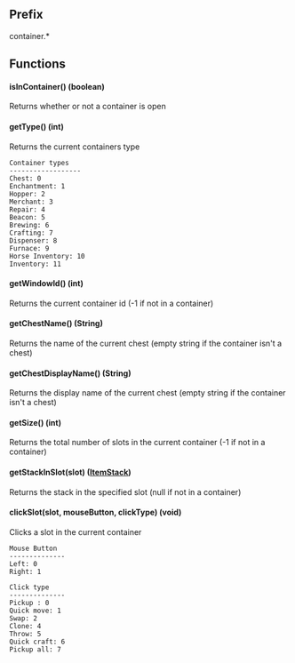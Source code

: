 ## Prefix
container.*

## Functions
#### isInContainer() (boolean)
Returns whether or not a container is open
#### getType() (int)
Returns the current containers type
```
Container types
------------------
Chest: 0
Enchantment: 1
Hopper: 2
Merchant: 3
Repair: 4
Beacon: 5
Brewing: 6
Crafting: 7
Dispenser: 8
Furnace: 9
Horse Inventory: 10
Inventory: 11
```
#### getWindowId() (int)
Returns the current container id (-1 if not in a container)
#### getChestName() (String)
Returns the name of the current chest (empty string if the container isn't a chest)
#### getChestDisplayName() (String)
Returns the display name of the current chest (empty string if the container isn't a chest)
#### getSize() (int)
Returns the total number of slots in the current container (-1 if not in a container)
#### getStackInSlot(slot) ([ItemStack](./classes/ItemStack.md))
Returns the stack in the specified slot (null if not in a container)
#### clickSlot(slot, mouseButton, clickType) (void)
Clicks a slot in the current container
```
Mouse Button
--------------
Left: 0
Right: 1

Click type
--------------
Pickup : 0
Quick move: 1
Swap: 2
Clone: 4
Throw: 5
Quick craft: 6
Pickup all: 7
```

